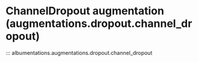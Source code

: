 # ChannelDropout augmentation (augmentations.dropout.channel_dropout)

::: albumentations.augmentations.dropout.channel_dropout
